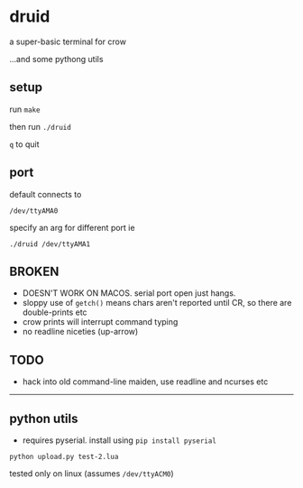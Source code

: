 # druid

a super-basic terminal for crow

...and some pythong utils

## setup

run `make`

then run `./druid`

`q` to quit

## port

default connects to

```
/dev/ttyAMA0
```

specify an arg for different port ie

```
./druid /dev/ttyAMA1
```

## BROKEN

- DOESN'T WORK ON MACOS. serial port open just hangs.
- sloppy use of `getch()` means chars aren't reported until CR, so there are double-prints etc
- crow prints will interrupt command typing
- no readline niceties (up-arrow)

## TODO

- hack into old command-line maiden, use readline and ncurses etc


---

## python utils

- requires pyserial. install using `pip install pyserial`

```
python upload.py test-2.lua
```

tested only on linux (assumes `/dev/ttyACM0`)

